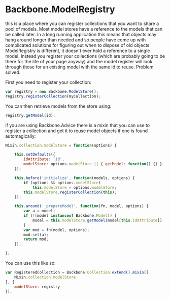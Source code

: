 # Backbone.ModelRegistry #

this is a place where you can register collections that you want to share a pool of models. Most model stores have a reference to the models that can be called later. In a long running application this means that objects may hang around longer than needed and so people have come up with complicated solutions for figuring out when to dispose of old objects. ModelRegistry is different, it doesn't ever hold a reference to a single model. Instead you register your collections (which are probably going to be there for the life of your page anyway) and the model register will look through those for an existing model with the same id to reuse. Problem solved.

First you need to register your collection:

```javascript
var registry = new Backbone.ModelStore();
registry.registerCollection(myCollection);
```

You can then retrieve models from the store using:

```javascript
registry.getModel(id);
```

if you are using Backbone.Advice there is a mixin that you can use to register a collection and get it to reuse model objects if one is found automagically:

```javascript
Mixin.collection.modelStore = function(options) {

    this.setDefaults({
        idAttribute: 'id',
        modelStore: options.modelStore || { getModel: function() {} }
    });

    this.before('initialize', function(models, options) {
        if (options && options.modelStore)
            this.modelStore = options.modelStore;
        this.modelStore.registerCollection(this);
    });

    this.around('_prepareModel', function(fn, model, options) {
        var a = model;
        if (!(model instanceof Backbone.Model)) {
            model = this.modelStore.getModel(model[this.idAttribute]) || model;
        }
        var mod = fn(model, options);
        mod.set(a);
        return mod;
    });

};
```

You can use this like so:

```javascript
var RegisteredCollection = Backbone.Collection.extend().mixin([
	Mixin.collection.modelStore
], {
	modelStore: registry
});
```
